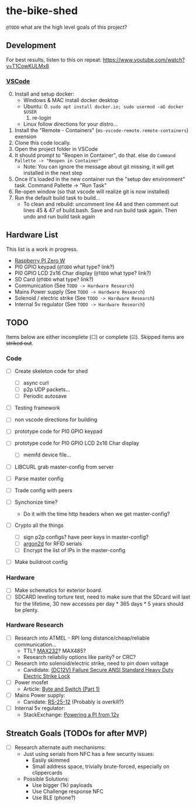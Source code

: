the-bike-shed
================================================================================

`@TODO` what are the high level goals of this project?


Development
--------------------------------------------------

For best results, listen to this on repeat: https://www.youtube.com/watch?v=T1CowKULMx8

### [VSCode](https://code.visualstudio.com/)

0. Install and setup docker:
    - Windows & MAC install docker desktop
    - Ubuntu:
        0. `sudo apt install docker.io; sudo usermod -aG docker $USER`
        1. re-login
    - Linux follow directions for your distro...
1. Install the "Remote - Containers"
   (`ms-vscode-remote.remote-containers`) exension
2. Clone this code locally.
3. Open the project folder in VSCode
4. It should prompt to "Reopen in Container", do that. else do
   `Command Pallette -> "Reopen in Container"`
    - Note: You can ignore the message about git missing, it will get
      installed in the next step
5. Once it's loaded in the new container run the "setup dev
   environment" task. Command Pallette -> "Run Task"
6. Re-open window (so that vscode will realize git is now installed)
7. Run the default build task to build...
    - To clean and rebuild: uncomment line 44 and then comment out
      lines 45 & 47 of build.bash. Save and run build task again. Then
      undo and run build task again

Hardware List
--------------------------------------------------

This list is a work in progress.

 - [Raspberry PI Zero W][pi0w]
 - PI0 GPIO keypad (`@TODO` what type? link?)
 - PI0 GPIO LCD 2x16 Char display (`@TODO` what type? link?)
 - SD Card (`@TODO` what type? link?)
 - Communication (See `TODO -> Hardware Research`)
 - Mains Power supply (See `TODO -> Hardware Research`)
 - Solenoid / electric strike (See `TODO -> Hardware Research`)
 - Internal 5v regulator (See `TODO -> Hardware Research`)

[pi0w]: https://www.raspberrypi.org/products/raspberry-pi-zero-w/

TODO
--------------------------------------------------

Items below are either incomplete (☐) or complete (☑). Skipped items
are <strike>striked out</strike>.


### Code

- ☐ Create skeleton code for shed
  - ☐ async curl
  - ☐ p2p UDP packets...
  - ☐ Periodic autosave
- ☐ Testing framework

- ☐ non vscode directions for building

- ☐ prototype code for PI0 GPIO keypad

- ☐ prototype code for PI0 GPIO LCD 2x16 Char display
  - ☐ memfd device file...

- ☐ LIBCURL grab master-config from server

- ☐ Parse master config

- ☐ Trade config with peers

- ☐ Synchonize time?
  - Do it with the time http headers when we get master-config?

- ☐ Crypto all the things
  - ☐ sign p2p configs? have peer keys in master-config?
  - ☐ [argon2d][a2d] for RFID serials
  - ☐ Encrypt the list of IPs in the master-config

- ☐ Make buildroot config

[a2d]: https://en.wikipedia.org/wiki/Argon2


### Hardware

- ☐ Make schematics for exterior board.
- ☐ SDCARD leveling torture test, need to make sure that the SDcard
  will last for the lifetime, 30 new accesses per day * 365 days * 5
  years should be plenty.

### Hardware Research

- ☐ Research into ATMEL - RPI long distance/cheap/reliable
  communication...
    - TTL? [MAX232][max232]? MAX485?
    - Research reliabiliy options like parity? or CRC?
- ☐ Research into solenoid/electric strike, need to pin down voltage
  - Candidate: [(DC12V) Failure Secure ANSI Standard Heavy Duty Electric Strike Lock][lock]
- ☐ Power mosfet
  - Article: [Byte and Switch (Part 1)][bas]
- ☐ Mains Power supply:
  - Canidate: [RS-25-12][rs25] (Probably is overkill?)
- ☐ Internal 5v regulator:
  - StackExchange: [Powering a PI from 12v][se12v]

[max232]: https://en.wikipedia.org/wiki/MAX232
[lock]: https://www.amazon.com/dp/B01MXZ0EKQ
[bas]: https://www.embeddedrelated.com/showarticle/77.php
[rs25]: https://www.digikey.com/product-detail/en/mean-well-usa-inc/RS-25-12/1866-4140-ND/7706175
[se12v]: https://raspberrypi.stackexchange.com/a/19964


Streatch Goals (TODOs for after MVP)
--------------------------------------------------

- ☐ Research alternate auth mechanisms:
  - Just using serials from NFC has a few security issues:
    - Easily skimmed
    - Small address space, trivially brute-forced, especially on clippercards
  - Possible Solutions:
    - Use bigger (1k) payloads
    - Use Challenge response NFC
    - Use BLE (phone?)
